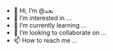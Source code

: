 - 👋 Hi, I’m @نجد
- 👀 I’m interested in ...
- 🌱 I’m currently learning ...
- 💞️ I’m looking to collaborate on ...
- 📫 How to reach me ...

<!---
Omyeh/Omyeh is a ✨ special ✨ repository because its `README.md` (this file) appears on your GitHub profile.
You can click the Preview link to take a look at your changes.
--->
